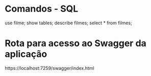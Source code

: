 # Comandos - SQL

use filme;
show tables;
describe filmes;
select * from filmes;

# Rota para acesso ao Swagger da aplicação

https://localhost:7259/swagger/index.html
